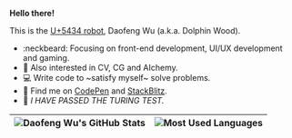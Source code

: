 **Hello there!**

This is the [U+5434 robot](https://twitter.com/Dolphin_Wood/status/966221418164715520), Daofeng Wu (a.k.a. Dolphin Wood).

- :neckbeard: Focusing on front-end development, UI/UX development and gaming.
- :see_no_evil: Also interested in CV, CG and AIchemy.
- :computer: Write code to ~satisfy myself~ solve problems.
- :feet: Find me on [CodePen](https://codepen.io/idiotWu) and [StackBlitz](https://stackblitz.com/@idiotWu).
- :robot: _I HAVE PASSED THE TURING TEST._

| <img align="center" src="https://github-readme-stats-one-bice.vercel.app/api?username=idiotWu&show_icons=true&include_all_commits=true&count_private=true&hide_border=true&role=OWNER,ORGANIZATION_MEMBER" alt="Daofeng Wu's GitHub Stats" /> | <img align="center" src="https://github-readme-stats-idiotwu.vercel.app/api/top-langs/?username=idiotWu&langs_count=10&layout=compact&hide_border=true&hide=TeX" alt="Most Used Languages" /> |
| ------------- | ------------- |
